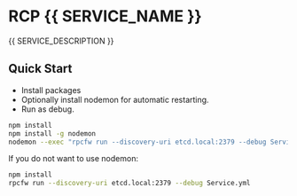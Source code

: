 # RCP {{ SERVICE_NAME }}

{{ SERVICE_DESCRIPTION }}

## Quick Start

- Install packages
- Optionally install nodemon for automatic restarting.
- Run as debug.

```bash
npm install
npm install -g nodemon
nodemon --exec "rpcfw run --discovery-uri etcd.local:2379 --debug Service.yml"
```

If you do not want to use nodemon:

```bash
npm install
rpcfw run --discovery-uri etcd.local:2379 --debug Service.yml
```
